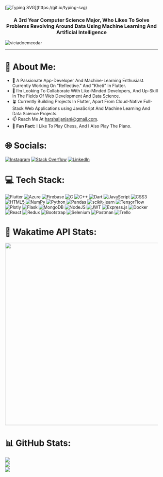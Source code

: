 <!-- [![Typing SVG](https://readme-typing-svg.demolab.com?font=Fira+Code&weight=900&size=34&pause=1000&color=F7B200&center=true&width=435&lines=Hello!+I'm+Harshal..)](https://git.io/typing-svg) -->
<!-- [![Typing SVG](https://readme-typing-svg.demolab.com?font=Delicious+Handrawn&size=60&pause=1000&color=F70000&background=F5F5F51F&center=true&vCenter=true&width=420&height=60&lines=Hello%2C+I'm+Harshal..)](https://git.io/typing-svg) -->
[![Typing SVG](https://readme-typing-svg.herokuapp.com?font=Schibsted+Grotesk&weight=600&size=50&pause=1000&color=F70000&background=C4C4C41F&center=true&vCenter=true&width=500&height=70&lines=Hello%2C+I'm+Harshal..)](https://git.io/typing-svg)
<h3 align="center">A 3rd Year Computer Science Major, Who Likes To Solve Problems Revolving Around Data Using Machine Learning And Artificial Intelligence</h3>

![viciadoemcodar](https://i.pinimg.com/originals/e4/26/70/e426702edf874b181aced1e2fa5c6cde.gif)
<hr>


# 💫 About Me:
- 🔭 A Passionate App-Developer And Machine-Learning Enthusiast. Currently Working On "Reflective." And "Kheti" In Flutter.
- 👯 I’m Looking To Collaborate With Like-Minded Developers, And Up-Skill In The Fields Of Web Development And Data Science.
- 🪴 Currently Building Projects In Flutter, Apart From Cloud-Native Full-Stack Web Applications using JavaScript And Machine Learning And Data Science Projects.
- 📫 Reach Me At harshaljanjani@gmail.com.
- 👀 **Fun Fact:** I Like To Play Chess, And I Also Play The Piano.


# 🌐 Socials:
[![Instagram](https://img.shields.io/badge/Instagram-%23E4405F.svg?logo=Instagram&logoColor=white)](https://instagram.com/harshaljanjani) [![Stack Overflow](https://img.shields.io/badge/-Stackoverflow-FE7A16?logo=stack-overflow&logoColor=white)](https://stackoverflow.com/users/20899866/harshal-janjani) [![LinkedIn](https://img.shields.io/badge/LinkedIn-%230077B5.svg?logo=linkedin&logoColor=white)](https://linkedin.com/in/harshal-janjani-14483a24b) 

# 💻 Tech Stack:
![Flutter](https://img.shields.io/badge/Flutter-%2302569B.svg?style=for-the-badge&logo=Flutter&logoColor=white) ![Azure](https://img.shields.io/badge/azure-%230072C6.svg?style=for-the-badge&logo=azure-devops&logoColor=white) ![Firebase](https://img.shields.io/badge/firebase-%23039BE5.svg?style=for-the-badge&logo=firebase) ![C](https://img.shields.io/badge/c-%2300599C.svg?style=for-the-badge&logo=c&logoColor=white) ![C++](https://img.shields.io/badge/c++-%2300599C.svg?style=for-the-badge&logo=c%2B%2B&logoColor=white) ![Dart](https://img.shields.io/badge/dart-%230175C2.svg?style=for-the-badge&logo=dart&logoColor=white) ![JavaScript](https://img.shields.io/badge/javascript-%23323330.svg?style=for-the-badge&logo=javascript&logoColor=%23F7DF1E) ![CSS3](https://img.shields.io/badge/css3-%231572B6.svg?style=for-the-badge&logo=css3&logoColor=white) ![HTML5](https://img.shields.io/badge/html5-%23E34F26.svg?style=for-the-badge&logo=html5&logoColor=white) ![NumPy](https://img.shields.io/badge/numpy-%23013243.svg?style=for-the-badge&logo=numpy&logoColor=white) ![Python](https://img.shields.io/badge/python-3670A0?style=for-the-badge&logo=python&logoColor=ffdd54) ![Pandas](https://img.shields.io/badge/pandas-%23150458.svg?style=for-the-badge&logo=pandas&logoColor=white) ![scikit-learn](https://img.shields.io/badge/scikit--learn-%23F7931E.svg?style=for-the-badge&logo=scikit-learn&logoColor=white) ![TensorFlow](https://img.shields.io/badge/TensorFlow-%23FF6F00.svg?style=for-the-badge&logo=TensorFlow&logoColor=white) ![Plotly](https://img.shields.io/badge/Plotly-%233F4F75.svg?style=for-the-badge&logo=plotly&logoColor=white) ![Flask](https://img.shields.io/badge/flask-%23000.svg?style=for-the-badge&logo=flask&logoColor=white) ![MongoDB](https://img.shields.io/badge/MongoDB-%234ea94b.svg?style=for-the-badge&logo=mongodb&logoColor=white) ![NodeJS](https://img.shields.io/badge/node.js-6DA55F?style=for-the-badge&logo=node.js&logoColor=white) ![JWT](https://img.shields.io/badge/JWT-black?style=for-the-badge&logo=JSON%20web%20tokens) ![Express.js](https://img.shields.io/badge/express.js-%23404d59.svg?style=for-the-badge&logo=express&logoColor=%2361DAFB) ![Docker](https://img.shields.io/badge/docker-%230db7ed.svg?style=for-the-badge&logo=docker&logoColor=white) ![React](https://img.shields.io/badge/react-%2320232a.svg?style=for-the-badge&logo=react&logoColor=%2361DAFB) ![Redux](https://img.shields.io/badge/redux-%23593d88.svg?style=for-the-badge&logo=redux&logoColor=white) ![Bootstrap](https://img.shields.io/badge/bootstrap-%23563D7C.svg?style=for-the-badge&logo=bootstrap&logoColor=white) ![Selenium](https://img.shields.io/badge/Selenium-43B02A?style=for-the-badge&logo=Selenium&logoColor=white) ![Postman](https://img.shields.io/badge/Postman-FF6C37?style=for-the-badge&logo=postman&logoColor=white) ![Trello](https://img.shields.io/badge/Trello-%23026AA7.svg?style=for-the-badge&logo=Trello&logoColor=white)

# 💫 Wakatime API Stats:
<img src="https://wakatime.com/share/@harshaljanjani/20c3f189-df19-41c2-8613-38446f769285.svg" width="800" 
     height="600">

# 📊 GitHub Stats:
![](https://github-readme-stats.vercel.app/api?username=harshaljanjani&theme=radical&hide_border=false&include_all_commits=true&count_private=true)<br/>
![](https://github-readme-streak-stats.herokuapp.com/?user=harshaljanjani&theme=radical&hide_border=false)<br/>
![](https://github-readme-stats.vercel.app/api/top-langs/?username=harshaljanjani&theme=radical&hide_border=false&include_all_commits=true&count_private=true&layout=compact)<br/>
<!-- ![](https://leetcard.jacoblin.cool/mrneinneed?ext=activity) -->
